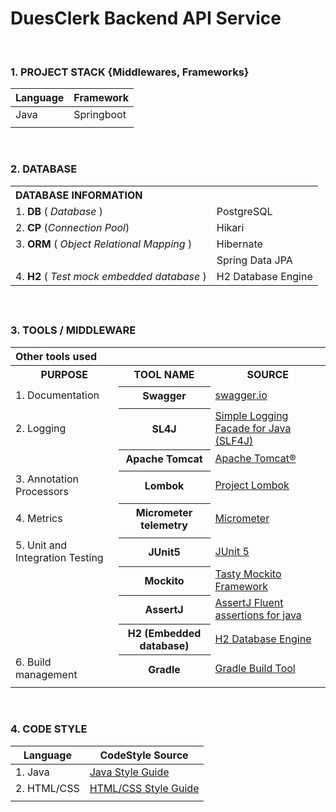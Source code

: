 <!DOCTYPE html>
<html lang="en">
<head>
    <meta charset="UTF-8">
</head>

<body>

# DuesClerk Backend API Service

<br>

### 1. PROJECT STACK {Middlewares, Frameworks}

| Language | Framework  |
|----------|------------|
| Java     | Springboot |
|          |            |

<br>

### 2. DATABASE

<table>
  <th colspan="10" style="text-align: start"><strong>DATABASE INFORMATION</strong></th>
  <tr>
    <td> 1. <b>DB</b> ( <i>Database</i> ) </td>
    <td> PostgreSQL </td>
  </tr>
  <tr>
    <td> 2. <b>CP</b> (<i>Connection Pool</i>) </td>
    <td> Hikari </td>
  </tr>
  <tr>
    <td> 3. <b>ORM</b> ( <i>Object Relational Mapping</i> ) </td>
    <td> Hibernate </td>
  </tr>
  <tr>
    <td></td>
    <td> Spring Data JPA </td>
  </tr>
<tr>
    <td> 4. <b>H2</b> ( <i>Test mock embedded database</i> ) </td>
    <td> H2 Database Engine </td>
  </tr>
    <tfoot>
        <tr>
            <td colspan="10"></td>
        </tr>
    </tfoot>
</table>


<br>

### 3. TOOLS / MIDDLEWARE

<table>
  <th colspan="10" style="text-align: start;">Other tools used</th>
  <tr>
    <th>PURPOSE</th>
    <th>TOOL NAME</th>
    <th>SOURCE</th>
  </tr>

  <tr><td></td></tr>
  <tr>
    <td> 1. Documentation </td>
    <th> Swagger </th>
    <td>
        <a href="https://swagger.io/">swagger.io</a>
    </td>
  </tr>

  <tr><td></td></tr>
  <tr>
    <td> 2. Logging </td>
    <th> SL4J </th>
    <td>
        <a href="https://www.slf4j.org/">Simple Logging Facade for Java (SLF4J)</a>
    </td>
  </tr>
  <tr>
    <td></td>
    <th> Apache Tomcat </th>
    <td>
        <a href="https://tomcat.apache.org/">Apache Tomcat®</a>
    </td>
  </tr>

  <tr><td></td></tr>
  <tr>
    <td> 3. Annotation Processors </td>
    <th> Lombok </th>
    <td>
        <a href="https://projectlombok.org/">Project Lombok</a>
    </td>
  </tr>

  <tr><td></td></tr>
  <tr>
    <td> 4. Metrics </td>
    <th> Micrometer telemetry </th>
    <td>
        <a href="https://newrelic.com/instant-observability/micrometer/">Micrometer</a>
    </td>
  </tr>

  <tr><td></td></tr>
  <tr>
    <td> 5. Unit and Integration Testing </td>
    <th> JUnit5 </th>
    <td>
        <a href="https://junit.org/junit5/">JUnit 5</a>
    </td>
  </tr>
  <tr>
    <td></td>
    <th> Mockito </th>
    <td>
        <a href="https://site.mockito.org/">Tasty Mockito Framework</a>
    </td>
  </tr>
  <tr>
    <td></td>
    <th> AssertJ </th>
    <td>
        <a href="http://joel-costigliola.github.io/assertj/">AssertJ
Fluent assertions for java</a>
    </td>
  </tr>
  <tr>
    <td></td>
    <th> H2 (Embedded database) </th>
    <td>
        <a href="https://www.h2database.com/html/main.html">H2 Database Engine</a>
    </td>
  </tr>
  <tr>
    <td>6. Build management </td>
    <th>Gradle</th>
    <td>
        <a href = "https://gradle.org/">Gradle Build Tool</a>
    </td>
  </tr>
  <tr><td></td></tr>
</table>

<br>

### 4. CODE STYLE

| Language    | CodeStyle Source                                                              |
|-------------|-------------------------------------------------------------------------------|
| 1. Java     | [Java Style Guide](https://google.github.io/styleguide/javaguide.html)        |
| 2. HTML/CSS | [HTML/CSS Style Guide](https://google.github.io/styleguide/htmlcssguide.html) |
|             |                                                                               |

</body>
</html>